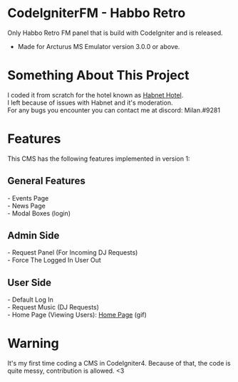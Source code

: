 # CodeIgniterFM - Habbo Retro
 Only Habbo Retro FM panel that is build with CodeIgniter and is released.
 - Made for Arcturus MS Emulator version 3.0.0 or above.

# Something About This Project
 I coded it from scratch for the hotel known as <a href="https://habnet.nl">Habnet Hotel</a>.
 <br> 
 I left because of issues with Habnet and it's moderation.
 <br>
 For any bugs you encounter you can contact me at discord: Milan.#9281
 
# Features
  This CMS has the following features implemented in version 1:<br>
  <h2>General Features</h2>
  - Events Page<br>
  - News Page<br>
  - Modal Boxes (login)
  
  <h2>Admin Side</h2>
  - Request Panel (For Incoming DJ Requests)<br>
  - Force The Logged In User Out

 <h2>User Side</h2>
 - Default Log In<br>
 - Request Music (DJ Requests)<br>
 - Home Page (Viewing Users): <a href="https://gyazo.com/4bef56abd9524867ed3a1e52e112c690">Home Page</a> (gif)
 
 # Warning
 It's my first time coding a CMS in CodeIgniter4. Because of that, the code is quite messy, contribution is allowed. <3